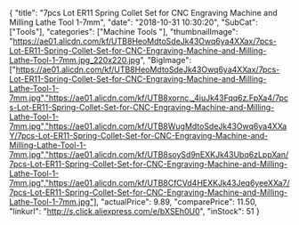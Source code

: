 {
	"title": "7pcs Lot ER11 Spring Collet Set for CNC Engraving Machine and Milling Lathe Tool 1-7mm",
	"date": "2018-10-31 10:30:20",
	"SubCat": ["Tools"],
	"categories": ["Machine Tools "],
	"thumbnailImage": "https://ae01.alicdn.com/kf/UTB8HeoMdtoSdeJk43Owq6ya4XXax/7pcs-Lot-ER11-Spring-Collet-Set-for-CNC-Engraving-Machine-and-Milling-Lathe-Tool-1-7mm.jpg_220x220.jpg",
	"BigImage": ["https://ae01.alicdn.com/kf/UTB8HeoMdtoSdeJk43Owq6ya4XXax/7pcs-Lot-ER11-Spring-Collet-Set-for-CNC-Engraving-Machine-and-Milling-Lathe-Tool-1-7mm.jpg","https://ae01.alicdn.com/kf/UTB8xornc._4iuJk43Fqq6z.FpXa4/7pcs-Lot-ER11-Spring-Collet-Set-for-CNC-Engraving-Machine-and-Milling-Lathe-Tool-1-7mm.jpg","https://ae01.alicdn.com/kf/UTB8WugMdtoSdeJk43Owq6ya4XXaY/7pcs-Lot-ER11-Spring-Collet-Set-for-CNC-Engraving-Machine-and-Milling-Lathe-Tool-1-7mm.jpg","https://ae01.alicdn.com/kf/UTB8soySd9nEXKJk43Ubq6zLppXan/7pcs-Lot-ER11-Spring-Collet-Set-for-CNC-Engraving-Machine-and-Milling-Lathe-Tool-1-7mm.jpg","https://ae01.alicdn.com/kf/UTB8CfCVd4HEXKJk43Jeq6yeeXXa7/7pcs-Lot-ER11-Spring-Collet-Set-for-CNC-Engraving-Machine-and-Milling-Lathe-Tool-1-7mm.jpg"],
	"actualPrice": 9.89,
	"comparePrice": 11.50,
	"linkurl": "http://s.click.aliexpress.com/e/bXSEh0U0",
	"inStock": 51
}
